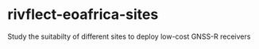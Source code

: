 # rivflect-eoafrica-sites
Study the suitabilty of different sites to deploy low-cost GNSS-R receivers
